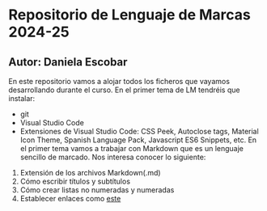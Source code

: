 # Repositorio de Lenguaje de Marcas 2024-25
## Autor: Daniela Escobar
En este repositorio vamos a alojar todos los ficheros que vayamos desarrollando durante el curso. En el primer tema de LM tendréis que instalar:
- git 
- Visual Studio Code 
- Extensiones de Visual Studio Code: CSS Peek, Autoclose tags, Material Icon Theme,      Spanish Language Pack, Javascript ES6 Snippets, etc.
En el primer tema vamos a trabajar con Markdown que es un lenguaje sencillo de marcado. Nos interesa conocer lo siguiente: 
1. Extensión de los archivos Markdown(.md)
2. Cómo escribir títulos y subtítulos 
3. Cómo crear listas no numeradas y numeradas
4. Establecer enlaces como [este](https://markdown.es/sintaxis-markdown/#links)